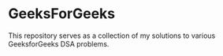 # GeeksForGeeks
This repository serves as a collection of my solutions to various GeeksforGeeks DSA problems.
